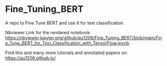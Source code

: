 # Fine_Tuning_BERT
A repo to Fine Tune BERT and use it for text classification.


Nbviewer Link for the rendered notebook:
<br>
https://nbviewer.jupyter.org/github/au1206/Fine_Tuning_BERT/blob/main/Fine_Tune_BERT_for_Text_Classification_with_TensorFlow.ipynb


Find this and many more tutorials and annotated papers on:
<br>
https://au1206.github.io/
